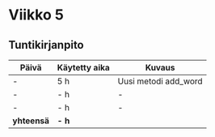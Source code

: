 # Viikko 5

## Tuntikirjanpito 
| **Päivä** | **Käytetty aika** | **Kuvaus** |
| ----------| ----------------- | ---------- |
| - | 5 h | Uusi metodi add_word |
| - | - h | - |
| - | - h | - |
| **yhteensä** | **- h** |
